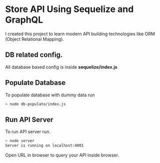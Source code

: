 # Store API Using Sequelize and GraphQL 
I created this project to learn modern API building technologies like ORM (Object Relational Mapping).
## DB related config.
All database based config is inside **sequelize/index.js** 

## Populate Database
To populate database with dummy data run
```bash
> node db-populate/index.js
```

## Run API Server
To run API server run.
```bash
> node server
Server is running on localhost:4001
```
Open URL in browser to query your API inside browser.